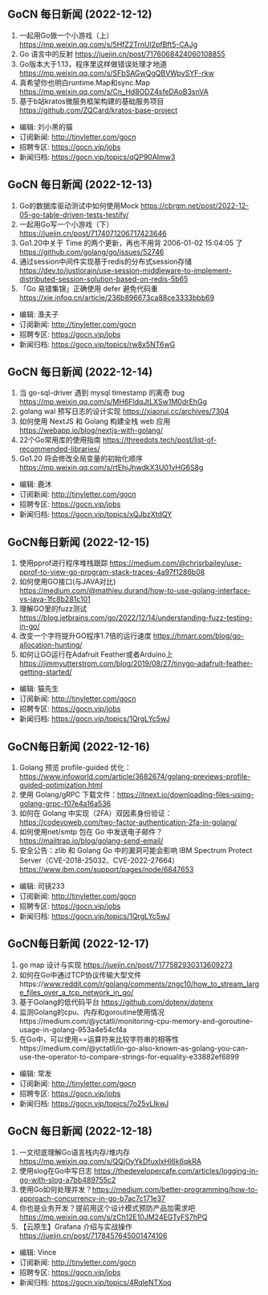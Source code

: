 ## GoCN 每日新闻 (2022-12-12)

1. 一起用Go做一个小游戏（上） https://mp.weixin.qq.com/s/5HfZ2TrnUl2pfBft5-CAJg
2. Go 语言中的反射 https://juejin.cn/post/7176068424060108855
3. Go版本大于1.13，程序里这样做错误处理才地道 https://mp.weixin.qq.com/s/SFbSAGwQgQBVWpySYF-rkw
4. 真希望你也明白runtime.Map和sync.Map https://mp.weixin.qq.com/s/Cn_Hd8ODZ4sfeDAoB3snVA
5. 基于b站kratos微服务框架构建的基础服务项目 https://github.com/ZQCard/kratos-base-project

* 编辑: 刘小黑的猫
* 订阅新闻: http://tinyletter.com/gocn
* 招聘专区: https://gocn.vip/jobs
* 新闻归档: https://gocn.vip/topics/qQP90AImw3

## GoCN 每日新闻 (2022-12-13)
1. Go的数据库驱动测试中如何使用Mock https://cbrgm.net/post/2022-12-05-go-table-driven-tests-testify/
2. 一起用Go写一个小游戏（下） https://juejin.cn/post/7174071206717423646
3. Go1.20中关于 Time 的两个更新，再也不用背 2006-01-02 15:04:05 了 https://github.com/golang/go/issues/52746
4. 通过session中间件实现基于redis的分布式session存储 https://dev.to/justlorain/use-session-middleware-to-implement-distributed-session-solution-based-on-redis-5b65
5. 「Go 易错集锦」正确使用 defer 避免代码重 https://xie.infoq.cn/article/236b896673ca88ce3333bbb69

* 编辑: 渔夫子
* 订阅新闻: http://tinyletter.com/gocn
* 招聘专区: https://gocn.vip/jobs
* 新闻归档: https://gocn.vip/topics/rw8x5NT6wG

## GoCN 每日新闻 (2022-12-14)
1. 当 go-sql-driver 遇到 mysql timestamp 的离奇 bug https://mp.weixin.qq.com/s/MH6FldqJtLXSw1M0drEhGg
2. golang wal 预写日志的设计实现 https://xiaorui.cc/archives/7304
3. 如何使用 NextJS 和 Golang 构建全栈 web 应用 https://webapp.io/blog/nextjs-with-golang/
4. 22个Go常用库的使用指南 https://threedots.tech/post/list-of-recommended-libraries/
5. Go1.20 将会修改全局变量的初始化顺序 https://mp.weixin.qq.com/s/rtEhjJhwdkX3U01vHG6S8g

* 编辑: 鹿沐
* 订阅新闻: http://tinyletter.com/gocn
* 招聘专区: https://gocn.vip/jobs
* 新闻归档: https://gocn.vip/topics/xQJbzXtdQY

## GoCN每日新闻 (2022-12-15)
1. 使用pprof进行程序堆栈跟踪 https://medium.com/@chrisrbailey/use-pprof-to-view-go-program-stack-traces-4a97f1286b08
2. 如何使用GO接口(与JAVA对比) https://medium.com/@mathieu.durand/how-to-use-golang-interface-vs-java-1fc8b281c101
3. 理解GO里的fuzz测试 https://blog.jetbrains.com/go/2022/12/14/understanding-fuzz-testing-in-go/
4. 改变一个字符提升GO程序1.7倍的运行速度 https://hmarr.com/blog/go-allocation-hunting/
5. 如何让GO运行在Adafruit Feather或者Arduino上 https://jimmyutterstrom.com/blog/2019/08/27/tinygo-adafruit-feather-getting-started/

* 编辑: 猫先生
* 订阅新闻: http://tinyletter.com/gocn
* 招聘专区: https://gocn.vip/jobs
* 新闻归档: https://gocn.vip/topics/1QrgLYc5wJ

## GoCN每日新闻 (2022-12-16)

1. Golang 预览 profile-guided 优化：https://www.infoworld.com/article/3682674/golang-previews-profile-guided-optimization.html
2. 使用 Golang/gRPC 下载文件：https://itnext.io/downloading-files-using-golang-grpc-f07e4a16a536
3. 如何在 Golang 中实现（2FA）双因素身份验证：https://codevoweb.com/two-factor-authentication-2fa-in-golang/
4. 如何使用net/smtp 包在 Go 中发送电子邮件？https://mailtrap.io/blog/golang-send-email/
5. 安全公告：zlib 和 Golang Go 中的漏洞可能会影响 IBM Spectrum Protect Server（CVE-2018-25032、CVE-2022-27664）https://www.ibm.com/support/pages/node/6847653

* 编辑: 司镜233
* 订阅新闻: http://tinyletter.com/gocn
* 招聘专区: https://gocn.vip/jobs
* 新闻归档: https://gocn.vip/topics/1QrgLYc5wJ

## GoCN每日新闻 (2022-12-17)
1. go map 设计与实现 https://juejin.cn/post/7177582930313609273
2. 如何在Go中通过TCP协议传输大型文件https://www.reddit.com/r/golang/comments/zngc10/how_to_stream_large_files_over_a_tcp_network_in_go/
3. 基于Golang的低代码平台 https://github.com/dotenx/dotenx
4. 监测Golang的cpu、内存和goroutine使用情况https://medium.com/@yctatli/monitoring-cpu-memory-and-goroutine-usage-in-golang-953a4e54cf4a
5. 在Go中，可以使用==运算符来比较字符串的相等性https://medium.com/@yctatli/in-go-also-known-as-golang-you-can-use-the-operator-to-compare-strings-for-equality-e33882ef6899

* 编辑: 常发
* 订阅新闻: http://tinyletter.com/gocn
* 招聘专区: https://gocn.vip/jobs
* 新闻归档: https://gocn.vip/topics/7o25vLIkwJ

## GoCN 每日新闻 (2022-12-18)

1. 一文彻底理解Go语言栈内存/堆内存 https://mp.weixin.qq.com/s/QQjOyYkDfuxIxHl6k6qkRA
2. 使用slog在Go中写日志 https://thedevelopercafe.com/articles/logging-in-go-with-slog-a7bb489755c2
3. 使用Go如何处理并发？https://medium.com/better-programming/how-to-approach-concurrency-in-go-b7ac7c171e37
4. 你也是业务开发？提前用这个设计模式预防产品加需求吧 https://mp.weixin.qq.com/s/zCh12E10JM24EGTyFS7hPQ
5. 【云原生】Grafana 介绍与实战操作 https://juejin.cn/post/7178457645001474106

* 编辑: Vince
* 订阅新闻: http://tinyletter.com/gocn
* 招聘专区: https://gocn.vip/jobs
* 新闻归档: https://gocn.vip/topics/4RqleNTXoq
